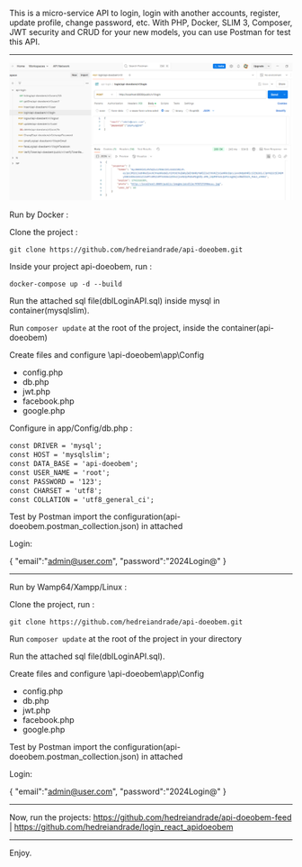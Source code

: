 This is a micro-service API to login, login with another accounts, register, update profile, change password, etc. With PHP, Docker, SLIM 3, Composer, JWT security and CRUD for your new models, you can use Postman for test this API.

---------------------------------------------------------------------------------------------

![alt text](postman.png)

Run by Docker : 

Clone the project :

```
git clone https://github.com/hedreiandrade/api-doeobem.git
```

Inside your project api-doeobem, run :

```
docker-compose up -d --build
```

Run the attached sql file(dblLoginAPI.sql) inside mysql in container(mysqlslim).

Run ```composer update``` at the root of the project, inside the container(api-doeobem)

Create files and configure \api-doeobem\app\Config
- config.php
- db.php
- jwt.php
- facebook.php
- google.php

Configure in app/Config/db.php :

	const DRIVER = 'mysql';
	const HOST = 'mysqlslim';
	const DATA_BASE = 'api-doeobem';
	const USER_NAME = 'root';
	const PASSWORD = '123';
	const CHARSET = 'utf8';
	const COLLATION = 'utf8_general_ci';

Test by Postman import the configuration(api-doeobem.postman_collection.json) in attached

Login:

{
	"email":"admin@user.com",
	"password":"2024Login@"
}

---------------------------------------------------------------------------------------------

Run by Wamp64/Xampp/Linux :

Clone the project, run :

```
git clone https://github.com/hedreiandrade/api-doeobem.git 
```

Run ```composer update``` at the root of the project in your directory

Run the attached sql file(dblLoginAPI.sql).

Create files and configure \api-doeobem\app\Config
- config.php
- db.php
- jwt.php
- facebook.php
- google.php

Test by Postman import the configuration(api-doeobem.postman_collection.json) in attached

Login:

{
	"email":"admin@user.com",
	"password":"2024Login@"
}

---------------------------------------------------------------------------------------------

Now, run the projects: https://github.com/hedreiandrade/api-doeobem-feed | https://github.com/hedreiandrade/login_react_apidoeobem

---------------------------------------------------------------------------------------------

Enjoy.
